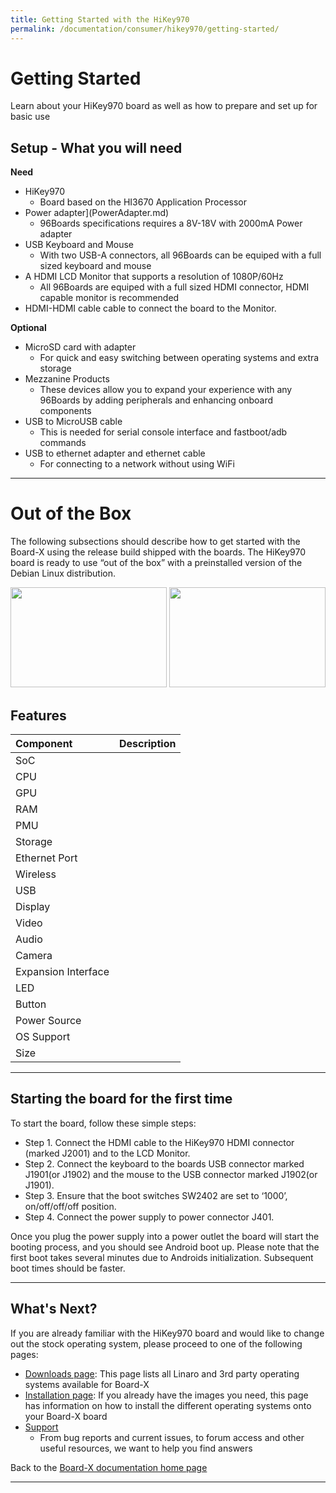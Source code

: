 ```yaml
---
title: Getting Started with the HiKey970
permalink: /documentation/consumer/hikey970/getting-started/
---
```


# Getting Started

Learn about your HiKey970 board as well as how to prepare and set up for basic use

## Setup - What you will need

**Need**
- HiKey970
   - Board based on the HI3670 Application Processor
- Power adapter](PowerAdapter.md)
   - 96Boards specifications requires a 8V-18V with 2000mA Power adapter
- USB Keyboard and Mouse
   - With two USB-A connectors, all 96Boards can be equiped with a full sized keyboard and mouse
- A HDMI LCD Monitor that supports a resolution of 1080P/60Hz
   - All 96Boards are equiped with a full sized HDMI connector, HDMI capable monitor is recommended
- HDMI-HDMI cable cable to connect the board to the Monitor.

**Optional**
- MicroSD card with adapter
   - For quick and easy switching between operating systems and extra storage
- Mezzanine Products
   - These devices allow you to expand your experience with any 96Boards by adding peripherals and enhancing onboard components
- USB to MicroUSB cable
   - This is needed for serial console interface and fastboot/adb commands
- USB to ethernet adapter and ethernet cable
   - For connecting to a network without using WiFi

***

# Out of the Box

The following subsections should describe how to get started with the Board-X using the release build shipped with the boards. The HiKey970 board is ready to use “out of the box” with a preinstalled version of the Debian Linux distribution.

<img src="https://github.com/96boards/documentation/blob/master/consumer/hikey970/additional-docs/images/images-board/sd/hikey970-back-sd.png?raw=true" data-canonical-src="" width="250" height="160" />
<img src="https://github.com/96boards/documentation/blob/master/consumer/hikey970/additional-docs/images/images-board/sd/hikey970-front-sd.png?raw=true" data-canonical-src="" width="250" height="160" />

## Features

|   Component          |   Description                                                                                    |
|:---------------------|:-------------------------------------------------------------------------------------------------|
|  SoC                 |                                                                                                  |
|  CPU                 |                                                                                                  |
|  GPU                 |                                                                                                  |
|  RAM                 |                                                                                                  |
|  PMU                 |                                                                                                  |
|  Storage             | 	                                                                                               |
|  Ethernet Port       |                                                                                                  |
|  Wireless            |                                                                                                  |
|  USB                 |                                                                                                  |
|  Display             |                                                                                                  |
|  Video               |                                                                                                  |
|  Audio               |                                                                                                  |
|  Camera              |                                                                                                  |
|  Expansion Interface |                                                                                                  |
|  LED                 |                                                                                                  |
|  Button              |                                                                                                  |
|  Power Source        |                                                                                                  |
|  OS Support          |                                                                                                  |
|  Size                |                                                                                                  |


***

## Starting the board for the first time

To start the board, follow these simple steps:

- Step 1. Connect the HDMI cable to the HiKey970 HDMI connector (marked J2001) and to the LCD Monitor.
- Step 2. Connect the keyboard to the boards USB connector marked J1901(or J1902) and the mouse to the USB connector marked J1902(or J1901).
- Step 3. Ensure that the boot switches SW2402 are set to ‘1000’, on/off/off/off position.
- Step 4. Connect the power supply to power connector J401.

Once you plug the power supply into a power outlet the board will start the booting process, and you should see Android boot up.
Please note that the first boot takes several minutes due to Androids initialization. Subsequent boot times should be faster.

***

## What's Next?

If you are already familiar with the HiKey970 board and would like to change out the stock operating system, please proceed to one of the following pages:

- [Downloads page](../downloads/): This page lists all Linaro and 3rd party operating systems available for Board-X
- [Installation page](../installation/): If you already have the images you need, this page has information on how to install the different operating systems onto your Board-X board
- [Support](../support/)
   - From bug reports and current issues, to forum access and other useful resources, we want to help you find answers

Back to the [Board-X documentation home page](../)

***   
